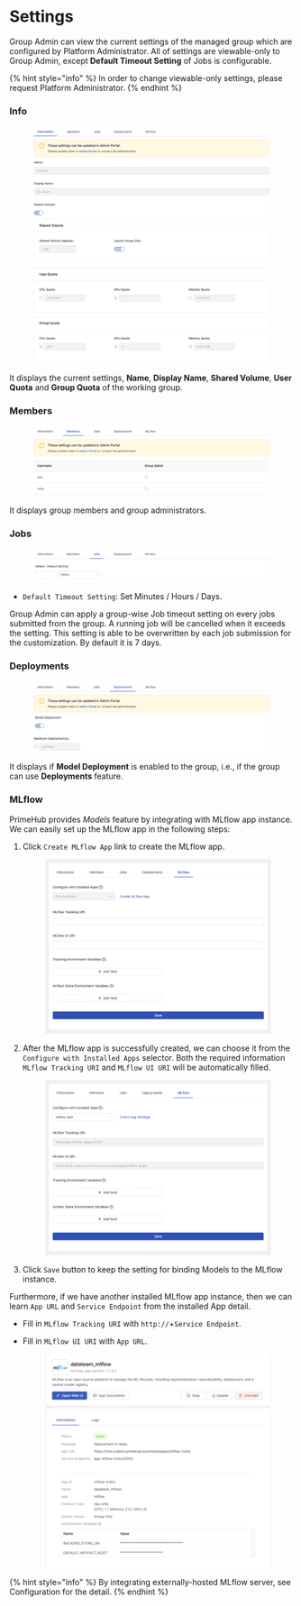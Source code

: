 # Settings

Group Admin can view the current settings of the managed group which are configured by Platform Administrator. All of settings are viewable-only to Group Admin, except **Default Timeout Setting** of Jobs is configurable.

{% hint style="info" %}
In order to change viewable-only settings, please request Platform Administrator.
{% endhint %}

### Info

<figure><img src="../.gitbook/assets/group_setting_info_v38.png" alt=""><figcaption></figcaption></figure>

It displays the current settings, **Name**, **Display Name**, **Shared Volume**, **User Quota** and **Group Quota** of the working group.

### Members

<figure><img src="../.gitbook/assets/group_setting_member_v38.png" alt=""><figcaption></figcaption></figure>

It displays group members and group administrators.

### Jobs

<figure><img src="../.gitbook/assets/group_setting_job_v38.png" alt=""><figcaption></figcaption></figure>

* `Default Timeout Setting`: Set Minutes / Hours / Days.

Group Admin can apply a group-wise Job timeout setting on every jobs submitted from the group. A running job will be cancelled when it exceeds the setting. This setting is able to be overwritten by each job submission for the customization. By default it is 7 days.

### Deployments

<figure><img src="../.gitbook/assets/group_setting_deployment_v38.png" alt=""><figcaption></figcaption></figure>

It displays if **Model Deployment** is enabled to the group, i.e., if the group can use **Deployments** feature.

### MLflow

PrimeHub provides _Models_ feature by integrating with MLflow app instance. We can easily set up the MLflow app in the following steps:

1.  Click `Create MLflow App` link to create the MLflow app.&#x20;

    <figure><img src="../.gitbook/assets/group-settings-mlflow-default.png" alt=""><figcaption></figcaption></figure>
2.  After the MLflow app is successfully created, we can choose it from the `Configure with Installed Apps` selector. Both the required information `MLflow Tracking URI` and `MLflow UI URI` will be automatically filled.&#x20;

    <figure><img src="../.gitbook/assets/group-settings-mlflow-configured.png" alt=""><figcaption></figcaption></figure>
3. Click `Save` button to keep the setting for binding Models to the MLflow instance.

Furthermore, if we have another installed MLflow app instance, then we can learn `App URL` and `Service Endpoint` from the installed App detail.

* Fill in `MLflow Tracking URI` with `http://`+`Service Endpoint`.
*   Fill in `MLflow UI URI` with `App URL`.&#x20;

    <figure><img src="../.gitbook/assets/app_detail (1).png" alt=""><figcaption></figcaption></figure>

{% hint style="info" %}
By integrating externally-hosted MLflow server, see Configuration for the detail.
{% endhint %}
